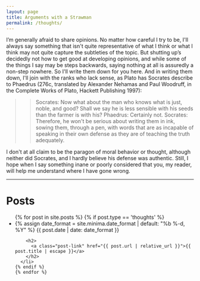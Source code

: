 ```yaml
---
layout: page
title: Arguments with a Strawman
permalink: /thoughts/
---
```


<div class="home">

I’m generally afraid to share opinions. No matter how careful I try to be, I'll always say something that isn't quite representative of what I think or what I think may not quite capture the subtleties of the topic. But shutting up’s decidedly not how to get good at developing opinions, and while some of the things I say may be steps backwards, saying nothing at all is assuredly a non-step nowhere. So I'll write them down for you here. And in writing them down, I'll join with the ranks who lack sense, as Plato has Socrates describe to Phaedrus (276c, translated by Alexander Nehamas and Paul Woodruff, in the Complete Works of Plato, Hackett Publishing 1997):

> > Socrates: Now what about the man who knows what is just, noble, and good? Shall we say he is less sensible with his seeds than the farmer is with his?
> > Phaedrus: Certainly not.
> > Socrates: Therefore, he won't be serious about writing them in ink, sowing them, through a pen, with words that are as incapable of speaking in their own defense as they are of teaching the truth adequately.

I don't at all claim to be the paragon of moral behavior or thought, although neither did Socrates, and I hardly believe his defense was authentic. Still, I hope when I say something inane or poorly considered that you, my reader, will help me understand where I have gone wrong.

<hr>

  <h1 class="page-heading">Posts</h1>
  
  <ul class="post-list">
    {% for post in site.posts %}
    {% if post.type == 'thoughts' %}
      <li>
        {% assign date_format = site.minima.date_format | default: "%b %-d, %Y" %}
        <span class="post-meta">{{ post.date | date: date_format }}</span>

        <h2>
          <a class="post-link" href="{{ post.url | relative_url }}">{{ post.title | escape }}</a>
        </h2>
      </li>
    {% endif %}
    {% endfor %}
  </ul>

  

</div>
